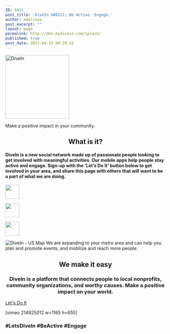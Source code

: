```yaml
---
ID: 6831
post_title: 'DiveIn &#8211; Be Active. Engage.'
author: edelleye
post_excerpt: ""
layout: page
permalink: http://dev.mydivein.com/splash/
published: true
post_date: 2017-04-13 00:29:22
---
```

<!--themify_builder_static--><img src="//dev.mydivein.com/wp-content/uploads/2017/03/Facebook_Logo.png" width="200" height="200" alt="DiveIn" /> 
 Make a positive impact in your community. 
 
 <h2 style="text-align: center">What is it?</h2><h4>DiveIn is a new social network made up of passionate people looking to get involved with meaningful activities. Our mobile apps help people stay active and engage. Sign-up with the &#8216;Let&#8217;s Do It&#8217; button below to get involved in your area, and share this page with others that will want to be a part of what we are doing.<br /></h4> 
 
 <a href="https://www.facebook.com/dialog/share?app_id=966242223397117&#038;display=popup&#038;href=http%3A%2F%2Fdev.mydivein.com%2Fsplash" rel="noopener" target="_blank"> <img src="//dev.mydivein.com/wp-content/uploads/2017/04/fb-art.png" width="44" height="44" alt="" /> </a> 
 
 <a href="https://twitter.com/intent/tweet?original_referer=http%3A%2F%2Fdev.mydivein.com%2Fsplash%2F%3Fpreview%3Dtrue&#038;ref_src=twsrc%5Etfw&#038;text=Splash%20-%20DiveIn&#038;tw_p=tweetbutton&#038;url=http%3A%2F%2Fdev.mydivein.com%2Fsplash%2F&#038;via=DiveInCo" rel="noopener" target="_blank"> <img src="//dev.mydivein.com/wp-content/uploads/2017/04/twitter-bird-blue-on-white-1.png" width="44" height="44" alt="" /> </a> 
 
 <a href="https://www.linkedin.com/cws/share?url=http%3A%2F%2Fdev.mydivein.com%2FSplash%2F&#038;original_referer=http%3A%2F%2Fdev.mydivein.com%2FStage%2F&#038;token=&#038;isFramed=false&#038;lang=en_US&#038;_ts=1493322732870.3313&#038;xd_origin_host=http%3A%2F%2Fdev.mydivein.com" rel="noopener" target="_blank"> <img src="//dev.mydivein.com/wp-content/uploads/2017/04/LinkedIn-share.png" width="44" height="44" alt="" /> </a> 
 
 <img src="//dev.mydivein.com/wp-content/uploads/2017/04/Screen-Shot-2017-04-12-at-3.02.31-PM-1280x804.png" alt="DiveIn - US Map" /> 
 We are expanding to your metro area and can help you plan and promote events, and mobilize and reach more people. 
 <h2 style="text-align: center">We make it easy</h2><h3 style="text-align: center">DiveIn is a platform that connects people to local nonprofits, community organizations, and worthy causes. Make a positive impact on your world.</h3>
 
 
 <a href="http://54.210.60.61.xip.io/sign-up/"> Let's Do It </a> 
 
 [vimeo 214925012 w=1165 h=655] 
 
<h3>#LetsDiveIn #BeActive #Engage<br /></h3>
 
 <p> </p><p> </p><p> </p><p> </p><p> </p><p> </p><p> </p><p> </p><!--/themify_builder_static-->